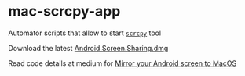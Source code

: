 # mac-scrcpy-app
Automator scripts that allow to start [`scrcpy`](https://github.com/Genymobile/scrcpy) tool 

Download the latest [Android.Screen.Sharing.dmg](https://github.com/madlymad/mac-scrcpy-app/releases/latest/download/Android.Screen.Sharing.dmg)

Read code details at medium for [Mirror your Android screen to MacOS](https://mandostam.medium.com/mirror-your-android-screen-to-macos-b72804d652bd)
